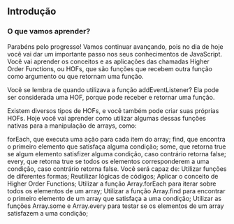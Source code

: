 ## Introdução
### O que vamos aprender?
Parabéns pelo progresso! Vamos continuar avançando, pois no dia de hoje você vai dar um importante passo nos seus conhecimentos de JavaScript. Você vai aprender os conceitos e as aplicações das chamadas Higher Order Functions, ou HOFs, que são funções que recebem outra função como argumento ou que retornam uma função.

Você se lembra de quando utilizava a função addEventListener? Ela pode ser considerada uma HOF, porque pode receber e retornar uma função.

Existem diversos tipos de HOFs, e você também pode criar suas próprias HOFs. Hoje você vai aprender como utilizar algumas dessas funções nativas para a manipulação de arrays, como:

forEach, que executa uma ação para cada item do array;
find, que encontra o primeiro elemento que satisfaça alguma condição;
some, que retorna true se algum elemento satisfizer alguma condição, caso contrário retorna false;
every, que retorna true se todos os elementos corresponderem a uma condição, caso contrário retorna false.
Você será capaz de:
Utilizar funções de diferentes formas;
Reutilizar lógicas de códigos;
Aplicar o conceito de Higher Order Functions;
Utilizar a função Array.forEach para iterar sobre todos os elementos de um array;
Utilizar a função Array.find para encontrar o primeiro elemento de um array que satisfaça a uma condição;
Utilizar as funções Array.some e Array.every para testar se os elementos de um array satisfazem a uma condição;
